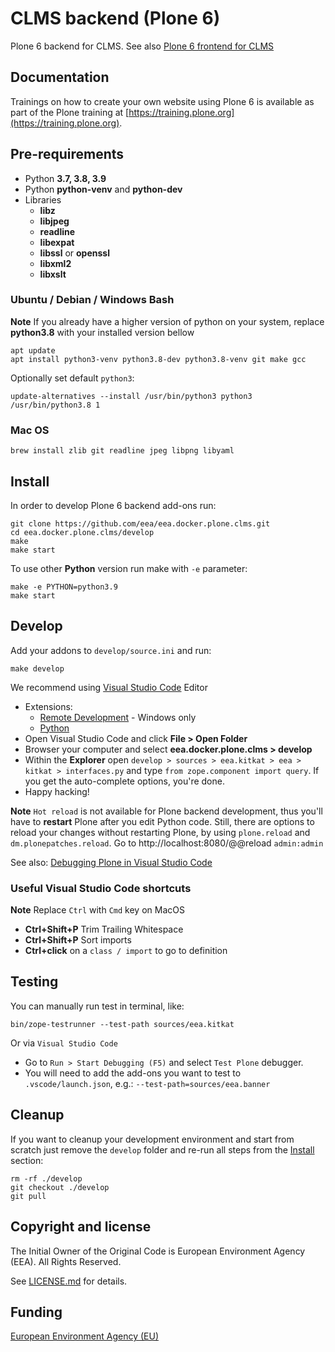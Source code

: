# CLMS backend (Plone 6)

Plone 6 backend for CLMS. See also [Plone 6 frontend for CLMS](https://github.com/eea/eea-website-frontend)

## Documentation

Trainings on how to create your own website using Plone 6 is available as part of the Plone training at [https://training.plone.org](https://training.plone.org).

## Pre-requirements

- Python **3.7, 3.8, 3.9**
- Python **python-venv** and **python-dev**
- Libraries
  - **libz**
  - **libjpeg**
  - **readline**
  - **libexpat**
  - **libssl** or **openssl**
  - **libxml2**
  - **libxslt**

### Ubuntu / Debian / Windows Bash

**Note** If you already have a higher version of python on your system, replace **python3.8** with your installed version bellow

    apt update
    apt install python3-venv python3.8-dev python3.8-venv git make gcc

Optionally set default `python3`:

    update-alternatives --install /usr/bin/python3 python3 /usr/bin/python3.8 1

### Mac OS

    brew install zlib git readline jpeg libpng libyaml

## Install

In order to develop Plone 6 backend add-ons run:

    git clone https://github.com/eea/eea.docker.plone.clms.git
    cd eea.docker.plone.clms/develop
    make
    make start

To use other **Python** version run make with `-e` parameter:

    make -e PYTHON=python3.9
    make start

## Develop

Add your addons to `develop/source.ini` and run:

    make develop

We recommend using [Visual Studio Code](https://code.visualstudio.com/) Editor

- Extensions:
  - [Remote Development](https://marketplace.visualstudio.com/items?itemName=ms-vscode-remote.vscode-remote-extensionpack) - Windows only
  - [Python](https://marketplace.visualstudio.com/items?itemName=ms-python.python)
- Open Visual Studio Code and click **File > Open Folder**
- Browser your computer and select **eea.docker.plone.clms > develop**
- Within the **Explorer** open `develop > sources > eea.kitkat > eea > kitkat > interfaces.py` and type
  `from zope.component import query`. If you get the auto-complete options, you're done.
- Happy hacking!

**Note** `Hot reload` is not available for Plone backend development, thus you'll have to **restart** Plone after you edit Python code. Still, there are options to reload your changes without restarting Plone, by using `plone.reload` and `dm.plonepatches.reload`. Go to http://localhost:8080/@@reload `admin:admin`

See also: [Debugging Plone in Visual Studio Code](https://community.plone.org/t/our-pip-based-development-workflow-for-plone/14562#debugging-plone-in-visual-studio-code-11)

### Useful Visual Studio Code shortcuts

**Note** Replace `Ctrl` with `Cmd` key on MacOS

- **Ctrl+Shift+P** Trim Trailing Whitespace
- **Ctrl+Shift+P** Sort imports
- **Ctrl+click** on a `class / import` to go to definition

## Testing

You can manually run test in terminal, like:

    bin/zope-testrunner --test-path sources/eea.kitkat

Or via `Visual Studio Code`

- Go to `Run > Start Debugging (F5)` and select `Test Plone` debugger.
- You will need to add the add-ons you want to test to `.vscode/launch.json`, e.g.: `--test-path=sources/eea.banner`

## Cleanup

If you want to cleanup your development environment and start from scratch just remove the `develop` folder and re-run all steps from the [Install](#install) section:

    rm -rf ./develop
    git checkout ./develop
    git pull

## Copyright and license

The Initial Owner of the Original Code is European Environment Agency (EEA).
All Rights Reserved.

See [LICENSE.md](https://github.com/eea/eea-website-backend/blob/master/LICENSE.md) for details.

## Funding

[European Environment Agency (EU)](http://eea.europa.eu)
